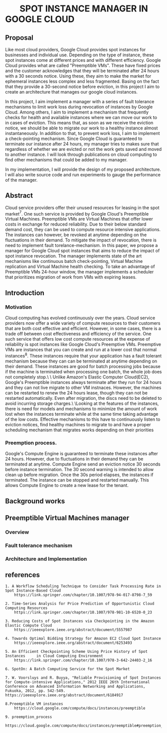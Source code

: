 
&nbsp;&nbsp;&nbsp;&nbsp;&nbsp;&nbsp; SPOT INSTANCE MANAGER IN GOOGLE CLOUD
============================================================================

Proposal
------------------
Like most cloud providers, Google Cloud provides spot instances for businesses and individual use. Depending on the type of instance, these spot instances come at different prices and with different efficiency. Google Cloud provides what are called "Preemptible VMs". These have fixed prices and the customer acknowledges that they will be terminated after 24 hours with a 30 seconds notice. Using these, they aim to make the market for ephemeral instances less complex and less fragmented. Basing on the fact that they provide a 30-second notice before eviction, in this project I aim to create an architecture that manages our google cloud instances. 

In this project, I aim implement a manager with a series of fault tolerance mechanisms to limit work loss during revocation of instances by Google Cloud. Among others, I aim to implement a mechanism that frequently checks for health and available instances where we can move our work to in cases of eviction. This means that, as soon as we receive the eviction notice, we should be able to migrate our work to a healthy instance almost instantaneously. In addition to that, to prevent work loss, I aim to implement a check-pointing mechanism. Since Google Cloud is guaranteed to terminate our instance after 24 hours, my manager tries to makes sure that regardless of whether we are evicted or not the work gets saved and moved to another instance. I will look through publications on cloud computing to find other mechanisms that could be added to my manager.

In my implementation, I will provide the design of my proposed architecture. I will also write source code and run experiments to gauge the performance of the manager.



Abstract
---------
Cloud service providers offer their unused resources for leasing in the spot market$^7$. One such service is provided by Google Cloud's Preemptible Virtual Machines. Preemptible VMs are Virtual Machines that offer lower costs in exchange for reduced reliability. Due to their below standard demand cost, they  can be used to compute resource intensive applications. The instances can however, be revoked at anytime depending on the fluctuations in their demand. To mitigate the impact of revocation, there is need to implement fault torelance-mechanism. In this paper, we propose a manager for Google Cloud spot instances that aims to reduce the impact of spot instance revocation. The manager implements state of the art mechanisms like continuous batch check-pointing, Virtual Machine replication and Virtual Machine health checking. To take an advantage of Preemptible VMs 24-hour window, the manager implements a scheduler that prioritizes migration of work from VMs with expiring leases.

Introduction
------------
### Motivation ###
Cloud computing has evolved continuously over the years. Cloud service providers now offer a wide variety of compute resources to their customers that are both cost effective and efficient. However, in some cases, there is a trade off between cost effectiveness and efficiency of the service. One such service that offers low cost compute resources at the expense of reliability is spot instances like Google Cloud's Preemptive VMs. Preemptive VMs are instances that you can create and run at a lower cost that normal instances$^8$. These instances require that your application has a fault tolerant mechanism because they can can be terminated at anytime depending on their demand. These instances are good for batch processing jobs because if the machine is terminated when processing one batch, the whole job does not completely stop.\\
\\
Unlike Amazon's Elastic Computer Cloud(EC2), Google's Preemptible instances always terminate after they run for 24 hours and they can not live migrate to other VM instnaces. However, the machines can be restarted to renew the 24 hours lease, though they can not be restarted automatically. Even after migration, the discs need to be deleted to avoid incurring storage charges.\\
\\Looking at the features of the instances, there is need for models and mechanisms to minimize the amount of work lost when the instances terminate while at the same time taking advantage of the low costs. Effective mechanisms to this have to continuously listen to eviction notices, find healthy machines to migrate to and have a proper scheduling mechanism that migrates works depending on their priorities

### Preemption process. ###

Google's Compute Engine is guaranteed to terminate these instances after 24 hours. However, due to fluctuations in their demand they can be terminated at anytime. Compute Engine send an eviction notice 30 seconds before instance termination. The 30 second warning is intended to allow clean up before migration. Once the 30s period elapses, the instances if terminated. The instance can be stopped and restarted manually. This allows Compute Engine to create a new lease for the tenant.

Background works
-----------------

Preemptible Virtual Machines manager
-------------------------------------
### Overview ###

### Fault tolerance mechanism ###

### Architecture and Implementation ###

references
-----------
    1. A Workflow Scheduling Technique to Consider Task Processing Rate in        Spot Instance-Based Cloud
        https://link.springer.com/chapter/10.1007/978-94-017-8798-7_59

    2. Time-Series Analysis for Price Prediction of Opportunistic Cloud           Computing Resources
        https://link.springer.com/chapter/10.1007/978-981-10-6520-0_23
    
    3. Reducing Costs of Spot Instances via Checkpointing in the Amazon           Elastic Compute Cloud
        https://ieeexplore.ieee.org/abstract/document/5557987
    
    4. Towards Optimal Bidding Strategy for Amazon EC2 Cloud Spot Instance
        https://ieeexplore.ieee.org/abstract/document/6253493
    
    5. An Efficient Checkpointing Scheme Using Price History of Spot Instances     in Cloud Computing Environment
        https://link.springer.com/chapter/10.1007/978-3-642-24403-2_16

    6. SpotOn: A Batch Computing Service for the Spot Market

    7. W. Voorsluys and R. Buyya, "Reliable Provisioning of Spot Instances for Compute-intensive Applications," 2012 IEEE 26th International Conference on Advanced Information Networking and Applications, Fukuoka, 2012, pp. 542-549.
    https://ieeexplore.ieee.org/abstract/document/6184917

    8.Preemptible VM instances
        https://cloud.google.com/compute/docs/instances/preemptible
    
    9. preemption_process
        https://cloud.google.com/compute/docs/instances/preemptible#preemption_process


